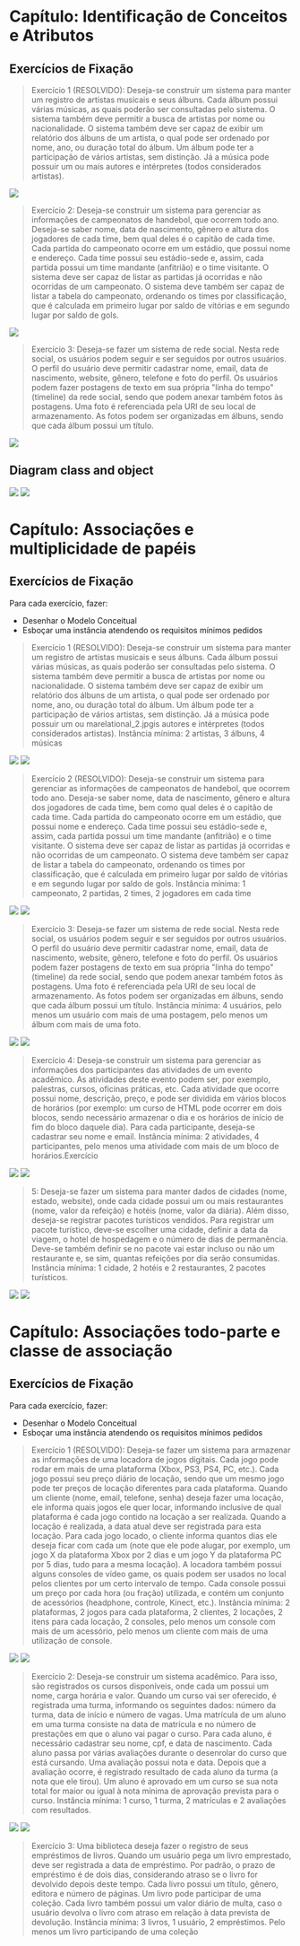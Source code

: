 # Capítulo: Identificação de Conceitos e Atributos
## Exercícios de Fixação

> Exercício 1 (RESOLVIDO): Deseja-se construir um sistema para manter um registro de artistas
musicais e seus álbuns. Cada álbum possui várias músicas, as quais poderão ser consultadas pelo
sistema. O sistema também deve permitir a busca de artistas por nome ou nacionalidade. O sistema
também deve ser capaz de exibir um relatório dos álbuns de um artista, o qual pode ser ordenado por
nome, ano, ou duração total do álbum. Um álbum pode ter a participação de vários artistas, sem
distinção. Já a música pode possuir um ou mais autores e intérpretes (todos considerados artistas).

![](./assets/class_1.jpg)

> Exercício 2: Deseja-se construir um sistema para gerenciar as informações de campeonatos de
handebol, que ocorrem todo ano. Deseja-se saber nome, data de nascimento, gênero e altura dos
jogadores de cada time, bem qual deles é o capitão de cada time. Cada partida do campeonato ocorre
em um estádio, que possui nome e endereço. Cada time possui seu estádio-sede e, assim, cada partida
possui um time mandante (anfitrião) e o time visitante. O sistema deve ser capaz de listar as partidas
já ocorridas e não ocorridas de um campeonato. O sistema deve também ser capaz de listar a tabela do
campeonato, ordenando os times por classificação, que é calculada em primeiro lugar por saldo de
vitórias e em segundo lugar por saldo de gols.

![](./assets/class_2.jpg)

> Exercício 3: Deseja-se fazer um sistema de rede social. Nesta rede social, os usuários podem seguir e
ser seguidos por outros usuários. O perfil do usuário deve permitir cadastrar nome, email, data de
nascimento, website, gênero, telefone e foto do perfil. Os usuários podem fazer postagens de texto em
sua própria "linha do tempo" (timeline) da rede social, sendo que podem anexar também fotos às
postagens. Uma foto é referenciada pela URI de seu local de armazenamento. As fotos podem ser
organizadas em álbuns, sendo que cada álbum possui um título.

![](./assets/class_3.jpg)

## Diagram class and object
![](./assets/class_4.jpg)
![](./assets/object_1.jpg)

# Capítulo: Associações e multiplicidade de papéis
## Exercícios de Fixação

Para cada exercício, fazer:
- Desenhar o Modelo Conceitual
- Esboçar uma instância atendendo os requisitos mínimos pedidos

> Exercício 1 (RESOLVIDO): Deseja-se construir um sistema para manter um registro de artistas
musicais e seus álbuns. Cada álbum possui várias músicas, as quais poderão ser consultadas pelo
sistema. O sistema também deve permitir a busca de artistas por nome ou nacionalidade. O sistema
também deve ser capaz de exibir um relatório dos álbuns de um artista, o qual pode ser ordenado por
nome, ano, ou duração total do álbum. Um álbum pode ter a participação de vários artistas, sem
distinção. Já a música pode possuir um ou marelational_2.jpgis autores e intérpretes (todos considerados artistas).
Instância mínima: 2 artistas, 3 álbuns, 4 músicas

![](./assets/class_5.jpg)
![](./assets/object_2.jpg)

> Exercício 2 (RESOLVIDO): Deseja-se construir um sistema para gerenciar as informações de
campeonatos de handebol, que ocorrem todo ano. Deseja-se saber nome, data de nascimento, gênero e
altura dos jogadores de cada time, bem como qual deles é o capitão de cada time. Cada partida do
campeonato ocorre em um estádio, que possui nome e endereço. Cada time possui seu estádio-sede e,
assim, cada partida possui um time mandante (anfitrião) e o time visitante. O sistema deve ser capaz
de listar as partidas já ocorridas e não ocorridas de um campeonato. O sistema deve também ser capaz
de listar a tabela do campeonato, ordenando os times por classificação, que é calculada em primeiro
lugar por saldo de vitórias e em segundo lugar por saldo de gols.
Instância mínima: 1 campeonato, 2 partidas, 2 times, 2 jogadores em cada time

![](./assets/class_6.jpg)
![](./assets/object_3.jpg)

> Exercício 3: Deseja-se fazer um sistema de rede social. Nesta rede social, os usuários podem seguir e
ser seguidos por outros usuários. O perfil do usuário deve permitir cadastrar nome, email, data de
nascimento, website, gênero, telefone e foto do perfil. Os usuários podem fazer postagens de texto em
sua própria "linha do tempo" (timeline) da rede social, sendo que podem anexar também fotos às
postagens. Uma foto é referenciada pela URI de seu local de armazenamento. As fotos podem ser
organizadas em álbuns, sendo que cada álbum possui um título.
Instância mínima: 4 usuários, pelo menos um usuário com mais de uma postagem, pelo menos um
álbum com mais de uma foto.

![](./assets/class_7.jpg)
![](./assets/object_4.jpg)

> Exercício 4: Deseja-se construir um sistema para gerenciar as informações dos participantes das
atividades de um evento acadêmico. As atividades deste evento podem ser, por exemplo, palestras,
cursos, oficinas práticas, etc. Cada atividade que ocorre possui nome, descrição, preço, e pode ser
dividida em vários blocos de horários (por exemplo: um curso de HTML pode ocorrer em dois blocos,
sendo necessário armazenar o dia e os horários de início de fim do bloco daquele dia). Para cada
participante, deseja-se cadastrar seu nome e email.
Instância mínima: 2 atividades, 4 participantes, pelo menos uma atividade com mais de um bloco de
horários.Exercício

![](./assets/class_8.jpg)
![](./assets/object_5.jpg)

> 5: Deseja-se fazer um sistema para manter dados de cidades (nome, estado, website), onde
cada cidade possui um ou mais restaurantes (nome, valor da refeição) e hotéis (nome, valor da diária).
Além disso, deseja-se registrar pacotes turísticos vendidos. Para registrar um pacote turístico, deve-se
escolher uma cidade, definir a data da viagem, o hotel de hospedagem e o número de dias de
permanência. Deve-se também definir se no pacote vai estar incluso ou não um restaurante e, se sim,
quantas refeições por dia serão consumidas.
Instância mínima: 1 cidade, 2 hotéis e 2 restaurantes, 2 pacotes turísticos.

![](./assets/class_9.jpg)
![](./assets/object_6.jpg)

# Capítulo: Associações todo-parte e classe de associação
## Exercícios de Fixação

Para cada exercício, fazer:
- Desenhar o Modelo Conceitual
- Esboçar uma instância atendendo os requisitos mínimos pedidos

> Exercício 1 (RESOLVIDO): Deseja-se fazer um sistema para armazenar as informações de uma
locadora de jogos digitais. Cada jogo pode rodar em mais de uma plataforma (Xbox, PS3, PS4,
PC, etc.). Cada jogo possui seu preço diário de locação, sendo que um mesmo jogo pode ter
preços de locação diferentes para cada plataforma. Quando um cliente (nome, email, telefone,
senha) deseja fazer uma locação, ele informa quais jogos ele quer locar, informando inclusive de
qual plataforma é cada jogo contido na locação a ser realizada. Quando a locação é realizada, a
data atual deve ser registrada para esta locação. Para cada jogo locado, o cliente informa quantos
dias ele deseja ficar com cada um (note que ele pode alugar, por exemplo, um jogo X da
plataforma Xbox por 2 dias e um jogo Y da plataforma PC por 5 dias, tudo para a mesma
locação). A locadora também possui alguns consoles de vídeo game, os quais podem ser usados
no local pelos clientes por um certo intervalo de tempo. Cada console possui um preço por cada
hora (ou fração) utilizada, e contém um conjunto de acessórios (headphone, controle, Kinect,
etc.).
Instância mínima: 2 plataformas, 2 jogos para cada plataforma, 2 clientes, 2 locações, 2 itens para cada locação, 2
consoles, pelo menos um console com mais de um acessório, pelo menos um cliente com mais de uma utilização de
console.

![](./assets/class_10.jpg)
![](./assets/object_7.jpg)

> Exercício 2: Deseja-se construir um sistema acadêmico. Para isso, são registrados os cursos
disponíveis, onde cada um possui um nome, carga horária e valor. Quando um curso vai ser
oferecido, é registrada uma turma, informando os seguintes dados: número da turma, data de
início e número de vagas. Uma matrícula de um aluno em uma turma consiste na data de
matrícula e no número de prestações em que o aluno vai pagar o curso. Para cada aluno, é
necessário cadastrar seu nome, cpf, e data de nascimento. Cada aluno passa por várias avaliações
durante o desenrolar do curso que está cursando. Uma avaliação possui nota e data. Depois que a
avaliação ocorre, é registrado resultado de cada aluno da turma (a nota que ele tirou). Um aluno é
aprovado em um curso se sua nota total for maior ou igual à nota mínima de aprovação prevista
para o curso.
Instância mínima: 1 curso, 1 turma, 2 matrículas e 2 avaliações com resultados.

![](./assets/class_11.jpg)
![](./assets/object_8.jpg)

> Exercício 3: Uma biblioteca deseja fazer o registro de seus empréstimos de livros. Quando um
usuário pega um livro emprestado, deve ser registrada a data de empréstimo. Por padrão, o prazo
de empréstimo é de dois dias, considerando atraso se o livro for devolvido depois deste tempo.
Cada livro possui um título, gênero, editora e número de páginas. Um livro pode participar de
uma coleção. Cada livro também possui um valor diário de multa, caso o usuário devolva o livro
com atraso em relação à data prevista de devolução.
Instância mínima: 3 livros, 1 usuário, 2 empréstimos. Pelo menos um livro participando de uma coleção
